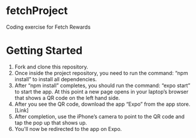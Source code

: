 # fetchProject
Coding exercise for Fetch Rewards

# Getting Started
1. Fork and clone this repository.
2. Once inside the project repository, you need to run the command: “npm install”
to install all dependencies.
3. After “npm install” completes, you should run the command: “expo start” to start
the app. At this point a new page opens in your laptop’s browser that shows a
QR code on the left hand side.
4. After you see the QR code, download the app “Expo” from the app store. [Link]
5. After completion, use the iPhone’s camera to point to the QR code and tap the
pop up that shows up.
7. You'll now be redirected to the app on Expo.
